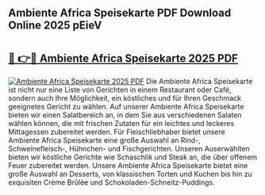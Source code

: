 ## Ambiente Africa Speisekarte PDF Download Online 2025 pEieV

# <h2><a href="http://gc76kc.nevu.top/?p=Ambiente+Africa+Speisekarte">🔗 👉🔴 Ambiente Africa Speisekarte 2025 PDF</a></h2>

[![Ambiente Africa Speisekarte 2025 PDF](https://i.imgur.com/dBaPXMq.png)](http://gc76kc.nevu.top/?p=Ambiente+Africa+Speisekarte)
Die Ambiente Africa Speisekarte ist nicht nur eine Liste von Gerichten in einem Restaurant oder Café, sondern auch Ihre Möglichkeit, ein köstliches und für Ihren Geschmack geeignetes Gericht zu wählen. Auf unserer Ambiente Africa Speisekarte bieten wir einen Salatbereich an, in dem Sie aus verschiedenen Salaten wählen können, die mit frischen Zutaten für ein leichtes und leckeres Mittagessen zubereitet werden. Für Fleischliebhaber bietet unsere Ambiente Africa Speisekarte eine große Auswahl an Rind-, Schweinefleisch-, Hühnchen- und Fischgerichten. Unseren Auserwählten bieten wir köstliche Gerichte wie Schaschlik und Steak an, die über offenem Feuer zubereitet werden. Unsere Ambiente Africa Speisekarte bietet eine große Auswahl an Desserts, von klassischen Torten und Kuchen bis hin zu exquisiten Crème Brûlée und Schokoladen-Schneitz-Puddings.
